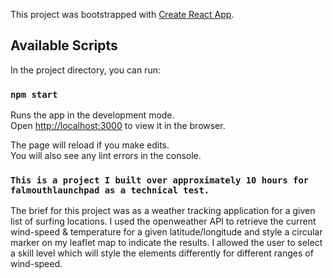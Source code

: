 This project was bootstrapped with [Create React App](https://github.com/facebook/create-react-app).

## Available Scripts

In the project directory, you can run:

### `npm start`

Runs the app in the development mode.<br />
Open [http://localhost:3000](http://localhost:3000) to view it in the browser.

The page will reload if you make edits.<br />
You will also see any lint errors in the console.


### `This is a project I built over approximately 10 hours for falmouthlaunchpad as a technical test.`

The brief for this project was as a weather tracking application for a given list of surfing locations. I used the openweather API to retrieve the current wind-speed & temperature for a given latitude/longitude and style a circular marker on my leaflet map to indicate the results. I allowed the user to select a skill level which will style the elements differently for different ranges of wind-speed.